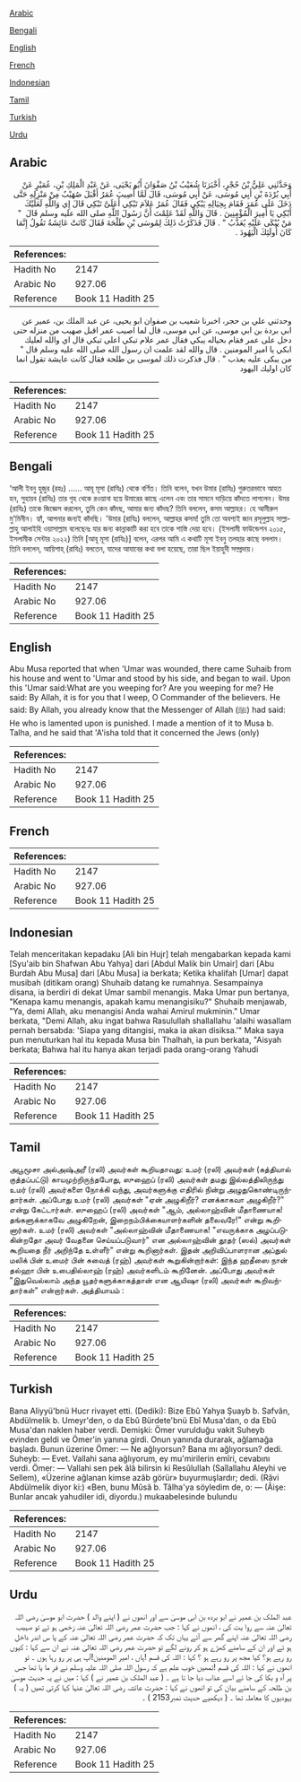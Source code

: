 [Arabic](#arabic)

[Bengali](#bengali)

[English](#english)

[French](#french)

[Indonesian](#indonesian)

[Tamil](#tamil)

[Turkish](#turkish)

[Urdu](#urdu)

## Arabic


<div dir="rtl" lang="ar" style={{fontSize:'larger',backgroundColor:'#f8f9fa',padding:20}}>
وَحَدَّثَنِي عَلِيُّ بْنُ حُجْرٍ، أَخْبَرَنَا شُعَيْبُ بْنُ صَفْوَانَ أَبُو يَحْيَى، عَنْ عَبْدِ الْمَلِكِ بْنِ، عُمَيْرٍ عَنْ أَبِي بُرْدَةَ بْنِ أَبِي مُوسَى، عَنْ أَبِي مُوسَى، قَالَ لَمَّا أُصِيبَ عُمَرُ أَقْبَلَ صُهَيْبٌ مِنْ مَنْزِلِهِ حَتَّى دَخَلَ عَلَى عُمَرَ فَقَامَ بِحِيَالِهِ يَبْكِي فَقَالَ عُمَرُ عَلاَمَ تَبْكِي أَعَلَىَّ تَبْكِي قَالَ إِي وَاللَّهِ لَعَلَيْكَ أَبْكِي يَا أَمِيرَ الْمُؤْمِنِينَ ‏.‏ قَالَ وَاللَّهِ لَقَدْ عَلِمْتَ أَنَّ رَسُولَ اللَّهِ صلى الله عليه وسلم قَالَ ‏ "‏ مَنْ يُبْكَى عَلَيْهِ يُعَذَّبُ ‏"‏ ‏.‏ قَالَ فَذَكَرْتُ ذَلِكَ لِمُوسَى بْنِ طَلْحَةَ فَقَالَ كَانَتْ عَائِشَةُ تَقُولُ إِنَّمَا كَانَ أُولَئِكَ الْيَهُودَ ‏.‏
</div>
<div style={{backgroundColor:'#f8f9fa',padding:20, marginBottom: 10}}><table> <thead> <tr> <th>References:</th> <th></th> </tr> </thead> <tbody><tr><td>Hadith No</td><td>2147</td></tr><tr><td>Arabic No</td><td>927.06</td></tr><tr><td>Reference</td><td>Book 11 Hadith 25</td></tr></tbody></table></div>


<div dir="rtl" lang="ar" style={{fontSize:'larger',backgroundColor:'#f8f9fa',padding:20}}>
وحدثني علي بن حجر، اخبرنا شعيب بن صفوان ابو يحيى، عن عبد الملك بن، عمير عن ابي بردة بن ابي موسى، عن ابي موسى، قال لما اصيب عمر اقبل صهيب من منزله حتى دخل على عمر فقام بحياله يبكي فقال عمر علام تبكي اعلى تبكي قال اي والله لعليك ابكي يا امير المومنين . قال والله لقد علمت ان رسول الله صلى الله عليه وسلم قال " من يبكى عليه يعذب " . قال فذكرت ذلك لموسى بن طلحة فقال كانت عايشة تقول انما كان اوليك اليهود
</div>
<div style={{backgroundColor:'#f8f9fa',padding:20, marginBottom: 10}}><table> <thead> <tr> <th>References:</th> <th></th> </tr> </thead> <tbody><tr><td>Hadith No</td><td>2147</td></tr><tr><td>Arabic No</td><td>927.06</td></tr><tr><td>Reference</td><td>Book 11 Hadith 25</td></tr></tbody></table></div>

## Bengali


<div dir="ltr" lang="bn" style={{fontSize:'larger',backgroundColor:'#f8f9fa',padding:20}}>
‘আলী ইবনু হুজুর (রহঃ) ...... আবূ মূসা (রাযিঃ) থেকে বর্ণিত। তিনি বলেন, যখন উমার (রাযিঃ) গুরুতরভাবে আহত হন, সুহায়ব (রাযিঃ) তার গৃহ থেকে রওয়ানা হয়ে উমারের কাছে এলেন এবং তার সামনে দাড়িয়ে কাঁদতে লাগলেন। উমর (রাযিঃ) তাকে জিজ্ঞেস করলেন, তুমি কেন কাঁদছ, আমার জন্য কাঁদছ? তিনি বললেন, কসম আল্লাহর। হে আমীরুল মু'মিনীন। হ্যাঁ, আপনার জন্যই কাঁদছি। 'উমার (রাযিঃ) বললেন, আল্লাহর কসম! তুমি তো অবশ্যই জান রসূলুল্লাহ সাল্লাল্লাহু আলাইহি ওয়াসাল্লাম বলেছেনঃ যার জন্য কান্নাকাটি করা হবে তাকে শাস্তি দেয়া হবে। (ইসলামী ফাউন্ডেশন ২০১৫, ইসলামীক সেন্টার ২০২২) তিনি [আবূ মূসা (রাযিঃ)] বলেন, এরপর আমি এ কথাটি মূসা ইবনু তলহার কাছে বললাম। তিনি বললেন, আয়িশাহ্ (রাযিঃ) বলতেন, যাদের আযাবের কথা বলা হয়েছে, তারা ছিল ইয়াহুদী সম্প্রদায়।
</div>
<div style={{backgroundColor:'#f8f9fa',padding:20, marginBottom: 10}}><table> <thead> <tr> <th>References:</th> <th></th> </tr> </thead> <tbody><tr><td>Hadith No</td><td>2147</td></tr><tr><td>Arabic No</td><td>927.06</td></tr><tr><td>Reference</td><td>Book 11 Hadith 25</td></tr></tbody></table></div>

## English


<div dir="ltr" lang="en" style={{fontSize:'larger',backgroundColor:'#f8f9fa',padding:20}}>
Abu Musa reported that when 'Umar was wounded, there came Suhaib from his house and went to 'Umar and stood by his side, and began to wail. Upon this 'Umar said:What are you weeping for? Are you weeping for me? He said: By Allah, it is for you that I weep, O Commander of the believers. He said: By Allah, you already know that the Messenger of Allah (ﷺ) had said: He who is lamented upon is punished. I made a mention of it to Musa b. Talha, and he said that 'A'isha told that it concerned the Jews (only)
</div>
<div style={{backgroundColor:'#f8f9fa',padding:20, marginBottom: 10}}><table> <thead> <tr> <th>References:</th> <th></th> </tr> </thead> <tbody><tr><td>Hadith No</td><td>2147</td></tr><tr><td>Arabic No</td><td>927.06</td></tr><tr><td>Reference</td><td>Book 11 Hadith 25</td></tr></tbody></table></div>

## French


<div dir="ltr" lang="fr" style={{fontSize:'larger',backgroundColor:'#f8f9fa',padding:20}}>

</div>
<div style={{backgroundColor:'#f8f9fa',padding:20, marginBottom: 10}}><table> <thead> <tr> <th>References:</th> <th></th> </tr> </thead> <tbody><tr><td>Hadith No</td><td>2147</td></tr><tr><td>Arabic No</td><td>927.06</td></tr><tr><td>Reference</td><td>Book 11 Hadith 25</td></tr></tbody></table></div>

## Indonesian


<div dir="ltr" lang="id" style={{fontSize:'larger',backgroundColor:'#f8f9fa',padding:20}}>
Telah menceritakan kepadaku [Ali bin Hujr] telah mengabarkan kepada kami [Syu'aib bin Shafwan Abu Yahya] dari [Abdul Malik bin Umair] dari [Abu Burdah Abu Musa] dari [Abu Musa] ia berkata; Ketika khalifah [Umar] dapat musibah (ditikam orang) Shuhaib datang ke rumahnya. Sesampainya disana, ia berdiri di dekat Umar sambil menangis. Maka Umar pun bertanya, "Kenapa kamu menangis, apakah kamu menangisiku?" Shuhaib menjawab, "Ya, demi Allah, aku menangisi Anda wahai Amirul mukminin." Umar berkata, "Demi Allah, aku ingat bahwa Rasulullah shallallahu 'alaihi wasallam pernah bersabda: 'Siapa yang ditangisi, maka ia akan disiksa.'" Maka saya pun menuturkan hal itu kepada Musa bin Thalhah, ia pun berkata, "Aisyah berkata; Bahwa hal itu hanya akan terjadi pada orang-orang Yahudi
</div>
<div style={{backgroundColor:'#f8f9fa',padding:20, marginBottom: 10}}><table> <thead> <tr> <th>References:</th> <th></th> </tr> </thead> <tbody><tr><td>Hadith No</td><td>2147</td></tr><tr><td>Arabic No</td><td>927.06</td></tr><tr><td>Reference</td><td>Book 11 Hadith 25</td></tr></tbody></table></div>

## Tamil


<div dir="ltr" lang="ta" style={{fontSize:'larger',backgroundColor:'#f8f9fa',padding:20}}>
அபூமூசா அல்அஷ்அரீ (ரலி) அவர்கள் கூறியதாவது: உமர் (ரலி) அவர்கள் (கத்தியால் குத்தப்பட்டு) காயமுற்றிருந்தபோது, ஸுஹைப் (ரலி) அவர்கள் தமது இல்லத்திலிருந்து உமர் (ரலி) அவர்களை நோக்கி வந்து, அவர்களுக்கு எதிரில் நின்று அழுதுகொண்டிருந்தார்கள். அப்போது உமர் (ரலி) அவர்கள் "ஏன் அழுகிறீர்? எனக்காகவா அழுகிறீர்?" என்று கேட்டார்கள். ஸுஹைப் (ரலி) அவர்கள் "ஆம், அல்லாஹ்வின் மீதாணையாக! தங்களுக்காகவே அழுகிறேன், இறைநம்பிக்கையாளர்களின் தலைவரே!" என்று கூறினார்கள். உமர் (ரலி) அவர்கள் "அல்லாஹ்வின் மீதாணையாக! "எவருக்காக அழப்படுகின்றதோ அவர் வேதனை செய்யப்படுவார்" என அல்லாஹ்வின் தூதர் (ஸல்) அவர்கள் கூறியதை நீர் அறிந்தே உள்ளீர்" என்று கூறினார்கள். இதன் அறிவிப்பாளரான அப்துல் மலிக் பின் உமைர் பின் சுவைத் (ரஹ்) அவர்கள் கூறுகின்றார்கள்: இந்த ஹதீஸை நான் தல்ஹா பின் உபைதில்லாஹ் (ரஹ்) அவர்களிடம் கூறினேன். அப்போது அவர்கள் "இதுவெல்லாம் அந்த யூதர்களுக்காகத்தான் என ஆயிஷா (ரலி) அவர்கள் கூறிவந்தார்கள்" என்றார்கள். அத்தியாயம் :
</div>
<div style={{backgroundColor:'#f8f9fa',padding:20, marginBottom: 10}}><table> <thead> <tr> <th>References:</th> <th></th> </tr> </thead> <tbody><tr><td>Hadith No</td><td>2147</td></tr><tr><td>Arabic No</td><td>927.06</td></tr><tr><td>Reference</td><td>Book 11 Hadith 25</td></tr></tbody></table></div>

## Turkish


<div dir="ltr" lang="tr" style={{fontSize:'larger',backgroundColor:'#f8f9fa',padding:20}}>
Bana Aliyyü'bnü Hucr rivayet etti. (Dediki): Bize Ebû Yahya Şuayb b. Safvân, Abdülmelik b. Umeyr'den, o da Ebû Bürdete'bnü Ebî Musa'dan, o da Ebû Musa'dan naklen haber verdi. Demişki: Ömer vurulduğu vakit Suheyb evinden geldi ve Ömer'in yanına girdi. Onun yanında durarak, ağlamağa başladı. Bunun üzerine Ömer: — Ne ağlıyorsun? Bana mı ağlıyorsun? dedi. Suheyb: — Evet. Vallahi sana ağlıyorum, ey mu'mirilerin emîri, cevabını verdi. Ömer: — Vallahi sen pek âlâ bilirsin ki Resûlullah (Saîlallahu Aleyhi ve Sellem), «Üzerine ağlanan kimse azâb görür» buyurmuşlardır; dedi. (Râvi Abdülmelik diyor ki:) «Ben, bunu Mûsâ b. Tâlha'ya söyledim de, o: — (Âişe: Bunlar ancak yahudiler idi, diyordu.) mukaabelesinde bulundu
</div>
<div style={{backgroundColor:'#f8f9fa',padding:20, marginBottom: 10}}><table> <thead> <tr> <th>References:</th> <th></th> </tr> </thead> <tbody><tr><td>Hadith No</td><td>2147</td></tr><tr><td>Arabic No</td><td>927.06</td></tr><tr><td>Reference</td><td>Book 11 Hadith 25</td></tr></tbody></table></div>

## Urdu


<div dir="rtl" lang="ur" style={{fontSize:'larger',backgroundColor:'#f8f9fa',padding:20}}>
عبد الملک بن عمیر نے ابو بردہ بن ابی موسیٰ سے اور انھوں نے ( اپنے والد ) حضرت ابو موسیٰ رضی اللہ تعالیٰ عنہ سے روا یت کی ، انھوں نے کہا : جب حضرت عمر رضی اللہ تعالیٰ عنہ زخمی ہو ئے تو صہیب رضی اللہ تعالیٰ عنہ اپنے گھر سے آئے یہاں تک کہ حضرت عمر رضی اللہ تعالیٰ عنہ کے پا س اندر داخل ہو ئے اور ان کے سامنے کھڑے ہو کر رونے لگے تو حضرت عمر رضی اللہ تعالیٰ عنہ نے ان سے کہا : کیوں رو رہے ہو؟ کیا مجھ پر رو رہے ہو ؟ کہا : اللہ کی قسم !ہاں ، امیر المومنین!آپ ہی پر رو رہا ہوں ۔ تو انھوں نے کہا : اللہ کی قسم !تمھیں خوب علم ہے کہ رسول اللہ صلی اللہ علیہ وسلم نے فر ما یا تھا جس پر آہ و بکا کی جا ئے اسے عذاب دیا جا تا ہے ۔ ( عبد الملک بن عمیر نے ) کہا : میں نے یہ حدیث موسیٰ بن طلحہ کے سامنے بیان کی تو انھوں نے کہا : حضرت عائشہ رضی اللہ تعالیٰ عنہا کہا کرتی تھیں ( یہ ) یہودیوں کا معاملہ تھا ۔ ( دیکھیے حدیث نمبر2153 ) ۔
</div>
<div style={{backgroundColor:'#f8f9fa',padding:20, marginBottom: 10}}><table> <thead> <tr> <th>References:</th> <th></th> </tr> </thead> <tbody><tr><td>Hadith No</td><td>2147</td></tr><tr><td>Arabic No</td><td>927.06</td></tr><tr><td>Reference</td><td>Book 11 Hadith 25</td></tr></tbody></table></div>